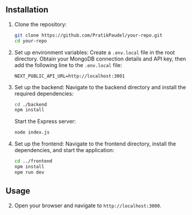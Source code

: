 ## Installation

1. Clone the repository:
    ```sh
    git clone https://github.com/PratikPaudel/your-repo.git
    cd your-repo
    ```

2. Set up environment variables:
    Create a `.env.local` file in the root directory.
    Obtain your MongoDB connection details and API key, then add the following line to the `.env.local` file:

    ```dotenv
    NEXT_PUBLIC_API_URL=http://localhost:3001
    ```

3. Set up the backend:
    Navigate to the backend directory and install the required dependencies:
    ```sh
    cd ./backend
    npm install
    ```
    Start the Express server:

    ```sh
    node index.js
    ```

4. Set up the frontend:
    Navigate to the frontend directory, install the dependencies, and start the application:

    ```sh
    cd ../frontend
    npm install
    npm run dev
    ```

## Usage

2. Open your browser and navigate to `http://localhost:3000`.
